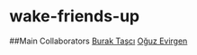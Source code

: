 # wake-friends-up
##Main Collaborators
[Burak Taşcı](https://github.com/Burak-Tasci)
[Oğuz Evirgen](https://github.com/evirgenoguz)
